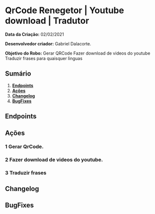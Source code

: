 ﻿# QrCode Renegetor | Youtube download | Tradutor

**Data da Criação:**
02/02/2021

**Desenvolvedor criador:**
Gabriel Dalacorte. 

**Objetivo do Robo:**
Gerar QRCode
Fazer download de videos do youtube
Traduzir frases para quaisquer linguas

## Sumário

1. **[Endpoints](#Endpoints)** 
2. **[Ações](#Ações)** 
3. **[Changelog](#Changelog)**
4. **[BugFixes](#BugFixes)**

## Endpoints
  
## Ações

### 1 Gerar QrCode.
### 2 Fazer download de videos do youtube.
### 3 Traduzir frases

## Changelog

## BugFixes
